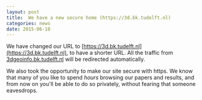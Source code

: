 ```yaml
---
layout: post
title:  We have a new secure home (https://3d.bk.tudelft.nl)
categories: news
date: 2015-06-18
---
```


We have changed our URL to [https://3d.bk.tudelft.nl](https://3d.bk.tudelft.nl), to have a shorter URL. 
All the traffic from [3dgeoinfo.bk.tudelft.nl](https://3dgeoinfo.bk.tudelft.nl) will be redirected automatically.

We also took the opportunity to make our site secure with https. 
We know that many of you like to spend *hours* browsing our papers and results, and from now on you'll be able to do so privately, without fearing that someone eavesdrops.
